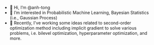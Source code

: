 - 👋 Hi, I’m @anh-tong
- 👀 I’m interested in Probabilistic Machine Learning, Bayesian Statistics (i.e., Gaussian Process)
- 🌱 Recently, I've working some ideas related to second-order optimization method including implicit gradient to solve various problems, 
i.e. bilevel optimization, hyperparameter optimization, and more.
<!----
- 💞️ I’m looking to collaborate on ...
- 📫 How to reach me ...
----?

